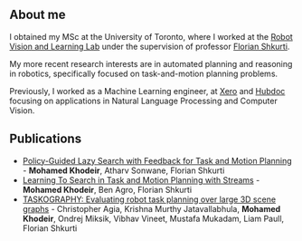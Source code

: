 ## About me

I obtained my MSc at the University of Toronto, where I worked at the [Robot Vision and Learning Lab](https://rvl.cs.toronto.edu) under the supervision of professor [Florian Shkurti](https://www.cs.toronto.edu/~florian/).

My more recent research interests are in automated planning and reasoning in robotics, specifically focused on task-and-motion planning problems. 

Previously, I worked as a Machine Learning engineer, at [Xero](https://www.xero.com) and [Hubdoc](https://www.hubdoc.com) focusing on applications in Natural Language Processing and Computer Vision.

## Publications

- [Policy-Guided Lazy Search with Feedback for Task and Motion Planning](https://arxiv.org/abs/2210.14055) - **Mohamed Khodeir**, Atharv Sonwane, Florian Shkurti
- [Learning To Search in Task and Motion Planning with Streams](https://rvl.cs.toronto.edu/learning-based-tamp/) - **Mohamed Khodeir**, Ben Agro, Florian Shkurti
- [TASKOGRAPHY: Evaluating robot task planning over large 3D scene graphs](https://taskography.github.io) - Christopher Agia, Krishna Murthy Jatavallabhula, **Mohamed Khodeir**, Ondrej Miksik, Vibhav Vineet, Mustafa Mukadam, Liam Paull, Florian Shkurti

<!-- You can use the [editor on GitHub](https://github.com/Khodeir/khodeir.github.io/edit/main/index.md) to maintain and preview the content for your website in Markdown files.

Whenever you commit to this repository, GitHub Pages will run [Jekyll](https://jekyllrb.com/) to rebuild the pages in your site, from the content in your Markdown files.

### Markdown

Markdown is a lightweight and easy-to-use syntax for styling your writing. It includes conventions for

```markdown
Syntax highlighted code block

# Header 1
## Header 2
### Header 3

- Bulleted
- List

1. Numbered
2. List

**Bold** and _Italic_ and `Code` text

[Link](url) and ![Image](src)
```

For more details see [GitHub Flavored Markdown](https://guides.github.com/features/mastering-markdown/).

### Jekyll Themes

Your Pages site will use the layout and styles from the Jekyll theme you have selected in your [repository settings](https://github.com/Khodeir/khodeir.github.io/settings/pages). The name of this theme is saved in the Jekyll `_config.yml` configuration file.

### Support or Contact

Having trouble with Pages? Check out our [documentation](https://docs.github.com/categories/github-pages-basics/) or [contact support](https://support.github.com/contact) and we’ll help you sort it out.
 -->
